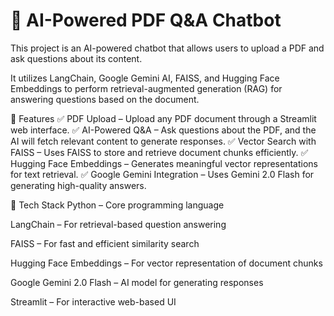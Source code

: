 # 📄 AI-Powered PDF Q&A Chatbot
 
This project is an AI-powered chatbot that allows users to upload a PDF and ask questions about its content. 

It utilizes LangChain, Google Gemini AI, FAISS, and Hugging Face Embeddings to perform retrieval-augmented generation (RAG) for answering questions based on the document.


🚀 Features
✅ PDF Upload – Upload any PDF document through a Streamlit web interface.
✅ AI-Powered Q&A – Ask questions about the PDF, and the AI will fetch relevant content to generate responses.
✅ Vector Search with FAISS – Uses FAISS to store and retrieve document chunks efficiently.
✅ Hugging Face Embeddings – Generates meaningful vector representations for text retrieval.
✅ Google Gemini Integration – Uses Gemini 2.0 Flash for generating high-quality answers.

🔧 Tech Stack
Python – Core programming language

LangChain – For retrieval-based question answering

FAISS – For fast and efficient similarity search

Hugging Face Embeddings – For vector representation of document chunks

Google Gemini 2.0 Flash – AI model for generating responses

Streamlit – For interactive web-based UI


